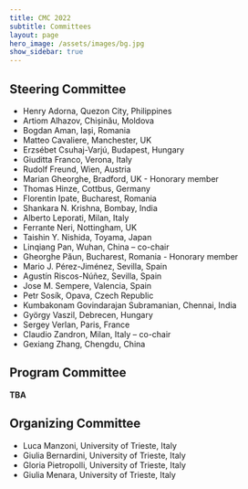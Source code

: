 ```yaml
---
title: CMC 2022
subtitle: Committees
layout: page
hero_image: /assets/images/bg.jpg
show_sidebar: true
---
```


## Steering Committee

- Henry Adorna, Quezon City, Philippines
- Artiom Alhazov, Chișinău, Moldova
- Bogdan Aman, Iași, Romania
- Matteo Cavaliere, Manchester, UK
- Erzsébet Csuhaj-Varjú, Budapest, Hungary
- Giuditta Franco, Verona, Italy
- Rudolf Freund, Wien, Austria
- Marian Gheorghe, Bradford, UK - Honorary member
- Thomas Hinze, Cottbus, Germany
- Florentin Ipate, Bucharest, Romania
- Shankara N. Krishna, Bombay, India
- Alberto Leporati, Milan, Italy
- Ferrante Neri, Nottingham, UK
- Taishin Y. Nishida, Toyama, Japan
- Linqiang Pan, Wuhan, China – co-chair
- Gheorghe Păun, Bucharest, Romania - Honorary member
- Mario J. Pérez-Jiménez, Sevilla, Spain
- Agustı́n Riscos-Núñez, Sevilla, Spain
- Jose M. Sempere, Valencia, Spain
- Petr Sosı́k, Opava, Czech Republic
- Kumbakonam Govindarajan Subramanian, Chennai, India
- György Vaszil, Debrecen, Hungary
- Sergey Verlan, Paris, France
- Claudio Zandron, Milan, Italy – co-chair
- Gexiang Zhang, Chengdu, China


## Program Committee

**TBA**

## Organizing Committee

- Luca Manzoni, University of Trieste, Italy
- Giulia Bernardini, University of Trieste, Italy
- Gloria Pietropolli, University of Trieste, Italy
- Giulia Menara, University of Trieste, Italy



